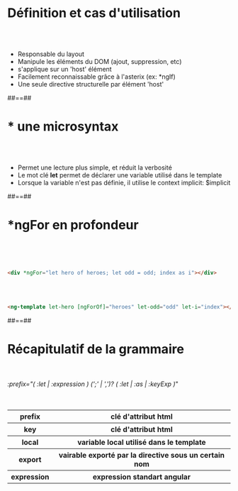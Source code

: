 <!-- .slide: class="sfeir-basic-slide" -->
# Définition et cas d'utilisation
<br><br>
- Responsable du layout
- Manipule les éléments du DOM (ajout, suppression, etc)
- s'applique sur un 'host' élément
- Facilement reconnaissable grâce à l'asterix (ex: *ngIf)
- Une seule directive structurelle par élément 'host'

##==##

<!-- .slide: class="sfeir-basic-slide" -->
# * une microsyntax
<br><br>
<ul>
    <li>Permet une lecture plus simple, et réduit la verbosité</li>
    <li>Le mot clé <strong>let</strong> permet de déclarer une variable utilisé dans le template</li>
    <li>Lorsque la variable n'est pas définie, il utilise le context implicit: $implicit</li>
</ul>

##==##

<!-- .slide: class="sfeir-basic-slide with-code" -->
# *ngFor en profondeur
<br><br><br>
```html
<div *ngFor="let hero of heroes; let odd = odd; index as i"></div>
```
<!-- .element: class="big-code" -->
<br><br>
```html
<ng-template let-hero [ngForOf]="heroes" let-odd="odd" let-i="index"></ng-template>
```
<!-- .element: class="big-code" -->

##==##

<!-- .slide: class="sfeir-basic-slide" -->

# Récapitulatif de la grammaire
<br><br>
<span class="bold important">*:prefix="( :let | :expression ) (';' | ',')? ( :let | :as | :keyExp )*"</span>
<br><br><br>
<table>
    <t-body>
        <tr>
            <th>prefix</th>
            <th>clé d'attribut html</th>
        </tr>
         <tr>
            <th>key</th>
            <th>clé d'attribut html</th>
        </tr>
         <tr>
            <th>local</th>
            <th>variable local utilisé dans le template</th>
        </tr>
         <tr>
            <th>export</th>
            <th>vairable exporté par la directive sous un certain nom</th>
        </tr>
         <tr>
            <th>expression</th>
            <th>expression standart angular</th>
        </tr>
    </t-body>
</table>
